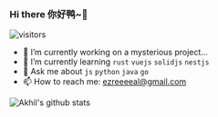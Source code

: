 ### Hi there 你好鸭~👋 

![visitors](https://visitor-badge.deta.dev/badge?page_id=Yorksh1re.readme)

- 🔭 I’m currently working on a mysterious project...
- 🌱 I’m currently learning `rust` `vuejs` `solidjs` `nestjs`
- 💬 Ask me about `js` `python` `java` `go`
- 📫 How to reach me: ezreeeeal@gmail.com

![Akhil's github stats](https://github-readme-stats.vercel.app/api?username=Yorksh1re&show_icons=true&theme=dark)

